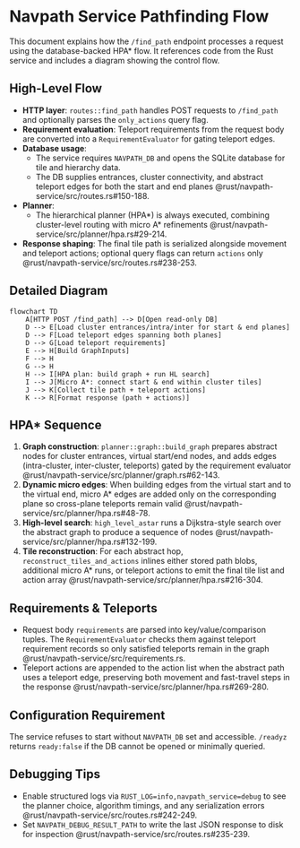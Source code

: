 # Navpath Service Pathfinding Flow

This document explains how the `/find_path` endpoint processes a request using the database-backed HPA* flow. It references code from the Rust service and includes a diagram showing the control flow.

## High-Level Flow

- **HTTP layer**: `routes::find_path` handles POST requests to `/find_path` and optionally parses the `only_actions` query flag.
- **Requirement evaluation**: Teleport requirements from the request body are converted into a `RequirementEvaluator` for gating teleport edges.
- **Database usage**:
  - The service requires `NAVPATH_DB` and opens the SQLite database for tile and hierarchy data.
  - The DB supplies entrances, cluster connectivity, and abstract teleport edges for both the start and end planes @rust/navpath-service/src/routes.rs#150-188.
- **Planner**:
  - The hierarchical planner (HPA*) is always executed, combining cluster-level routing with micro A* refinements @rust/navpath-service/src/planner/hpa.rs#29-214.
- **Response shaping**: The final tile path is serialized alongside movement and teleport actions; optional query flags can return `actions` only @rust/navpath-service/src/routes.rs#238-253.

## Detailed Diagram

```mermaid
flowchart TD
    A[HTTP POST /find_path] --> D[Open read-only DB]
    D --> E[Load cluster entrances/intra/inter for start & end planes]
    D --> F[Load teleport edges spanning both planes]
    D --> G[Load teleport requirements]
    E --> H[Build GraphInputs]
    F --> H
    G --> H
    H --> I[HPA plan: build graph + run HL search]
    I --> J[Micro A*: connect start & end within cluster tiles]
    J --> K[Collect tile path + teleport actions]
    K --> R[Format response (path + actions)]
```

## HPA* Sequence

1. **Graph construction**: `planner::graph::build_graph` prepares abstract nodes for cluster entrances, virtual start/end nodes, and adds edges (intra-cluster, inter-cluster, teleports) gated by the requirement evaluator @rust/navpath-service/src/planner/graph.rs#62-143.
2. **Dynamic micro edges**: When building edges from the virtual start and to the virtual end, micro A* edges are added only on the corresponding plane so cross-plane teleports remain valid @rust/navpath-service/src/planner/hpa.rs#48-78.
3. **High-level search**: `high_level_astar` runs a Dijkstra-style search over the abstract graph to produce a sequence of nodes @rust/navpath-service/src/planner/hpa.rs#132-199.
4. **Tile reconstruction**: For each abstract hop, `reconstruct_tiles_and_actions` inlines either stored path blobs, additional micro A* runs, or teleport actions to emit the final tile list and action array @rust/navpath-service/src/planner/hpa.rs#216-304.

## Requirements & Teleports

- Request body `requirements` are parsed into key/value/comparison tuples. The `RequirementEvaluator` checks them against teleport requirement records so only satisfied teleports remain in the graph @rust/navpath-service/src/requirements.rs.
- Teleport actions are appended to the action list when the abstract path uses a teleport edge, preserving both movement and fast-travel steps in the response @rust/navpath-service/src/planner/hpa.rs#269-280.

## Configuration Requirement

The service refuses to start without `NAVPATH_DB` set and accessible. `/readyz` returns `ready:false` if the DB cannot be opened or minimally queried.

## Debugging Tips

- Enable structured logs via `RUST_LOG=info,navpath_service=debug` to see the planner choice, algorithm timings, and any serialization errors @rust/navpath-service/src/routes.rs#242-249.
- Set `NAVPATH_DEBUG_RESULT_PATH` to write the last JSON response to disk for inspection @rust/navpath-service/src/routes.rs#235-239.

